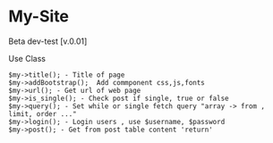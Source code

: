 # My-Site
Beta dev-test [v.0.01]

Use Class 

	$my->title(); - Title of page
	$my->addBootstrap();  Add commponent css,js,fonts
	$my->url(); - Get url of web page
	$my->is_single(); - Check post if single, true or false
	$my->query(); - Set while or single fetch query "array -> from , limit, order ..."
	$my->login(); - Login users , use $username, $password
	$my->post(); - Get from post table content 'return'
